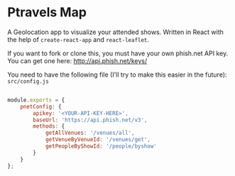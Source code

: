 # Ptravels Map

A Geolocation app to visualize your attended shows. Written in React with the help of `create-react-app` and `react-leaflet`.

If you want to fork or clone this, you must have your own phish.net API key.
You can get one here: <http://api.phish.net/keys/>

You need to have the following file (I'll try to make this easier in the future):
`src/config.js`

```javascript

module.exports = {
    pnetConfig: {
        apikey: '<YOUR-API-KEY-HERE>',
        baseUrl: 'https://api.phish.net/v3',
        methods: {
            getAllVenues: '/venues/all',
            getVenueByVenueId: '/venues/get',
            getPeopleByShowId: '/people/byshow'
        }
    }
};
```